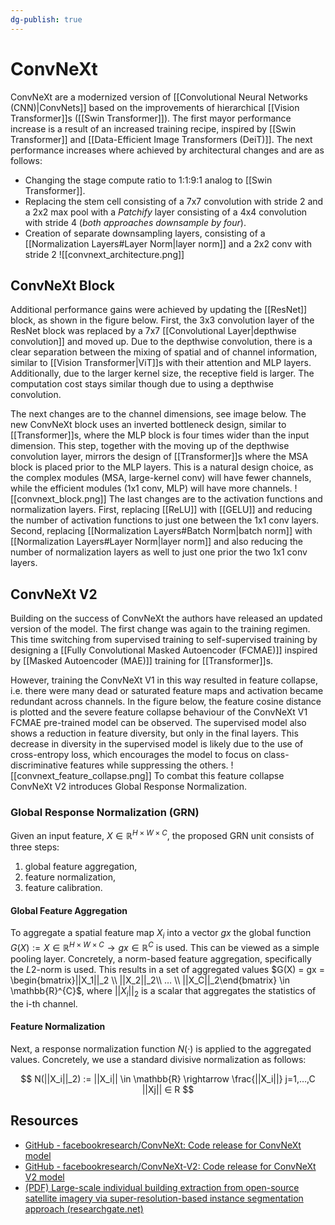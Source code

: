 ```yaml
---
dg-publish: true
---
```


# ConvNeXt

ConvNeXt are a modernized version of [[Convolutional Neural Networks (CNN)|ConvNets]] based on the improvements of hierarchical [[Vision Transformer]]s ([[Swin Transformer]]). The first mayor performance increase is a result of an increased training recipe, inspired by [[Swin Transformer]] and [[Data-Efficient Image Transformers (DeiT)]]. The next performance increases where achieved by architectural changes and are as follows:

 - Changing the stage compute ratio to 1:1:9:1 analog to [[Swin Transformer]].
 - Replacing the stem cell consisting of a 7x7 convolution with stride 2 and a 2x2 max pool with a *Patchify* layer consisting of a 4x4 convolution with stride 4 (*both approaches downsample by four*).
 - Creation of separate downsampling layers, consisting of a [[Normalization Layers#Layer Norm|layer norm]] and a 2x2 conv with stride 2
![[convnext_architecture.png]]

## ConvNeXt Block

Additional performance gains were achieved by updating the [[ResNet]] block, as shown in the figure below. First, the 3x3 convolution layer of the ResNet block was replaced by a 7x7 [[Convolutional Layer|depthwise convolution]] and moved up. Due to the depthwise convolution, there is a clear separation between the mixing of spatial and of channel information, similar to [[Vision Transformer|ViT]]s with their attention and MLP layers. Additionally, due to the larger kernel size, the receptive field is larger. The computation cost stays similar though due to using a depthwise convolution.

The next changes are to the channel dimensions, see image below. The new ConvNeXt block uses an inverted bottleneck design, similar to [[Transformer]]s, where the MLP block is four times wider than the input dimension. This step, together with the moving up of the depthwise convolution layer, mirrors the design of [[Transformer]]s where the MSA block is placed prior to the MLP layers. This is a natural design choice, as the complex modules (MSA, large-kernel conv) will have fewer channels, while the efficient modules (1x1 conv, MLP) will have more channels.
![[convnext_block.png]]
The last changes are to the activation functions and normalization layers. First, replacing [[ReLU]] with [[GELU]] and reducing the number of activation functions to just one between the 1x1 conv layers. Second, replacing [[Normalization Layers#Batch Norm|batch norm]] with [[Normalization Layers#Layer Norm|layer norm]] and also reducing the number of normalization layers as well to just one prior the two 1x1 conv layers.

## ConvNeXt V2

Building on the success of ConvNeXt the authors have released an updated version of the model. The first change was again to the training regimen. This time switching from supervised training to self-supervised training by designing a [[Fully Convolutional Masked Autoencoder (FCMAE)]] inspired by [[Masked Autoencoder (MAE)]] training for [[Transformer]]s.

However, training the ConvNeXt V1 in this way resulted in feature collapse, i.e. there were many dead or saturated feature maps and activation became redundant across channels. In the figure below, the feature cosine distance is plotted and the severe feature collapse behaviour of the ConvNeXt V1 FCMAE pre-trained model can be observed. The supervised model also shows a reduction in feature diversity, but only in the final layers. This decrease in diversity in the supervised model is likely due to the use of cross-entropy loss, which encourages the model to focus on class-discriminative features while suppressing the others.
![[convnext_feature_collapse.png]]
To combat this feature collapse ConvNeXt V2 introduces Global Response Normalization.

### Global Response Normalization (GRN)

Given an input feature, $X \in \mathbb{R}^{H×W×C}$, the proposed GRN unit consists of three
steps:

1. global feature aggregation,
2. feature normalization,
3. feature calibration.

#### Global Feature Aggregation

To aggregate a spatial feature map $X_i$ into a vector $gx$ the global function $G(X) := X \in \mathbb{R}^{H \times W \times C} \rightarrow gx \in \mathbb{R}^{C}$ is used. This can be viewed as a simple pooling layer. Concretely, a norm-based feature aggregation, specifically the $L2$-norm is used. This results in a set of aggregated values $G(X) = gx = \begin{bmatrix}||X_1||_2 \\ ||X_2||_2\\ … \\ ||X_C||_2\end{bmatrix} \in \mathbb{R}^{C}$, where $||X_i||_2$ is a scalar that aggregates the statistics of the i-th channel.

#### Feature Normalization

Next, a response normalization function $N(·)$ is applied to the aggregated values. Concretely, we use a standard divisive normalization as follows:

$$
N(||X_i||_2) := ||X_i|| \in \mathbb{R} \rightarrow \frac{||X_i||}
j=1,…,C ||Xj||
∈ R
$$

## Resources

- [GitHub - facebookresearch/ConvNeXt: Code release for ConvNeXt model](https://github.com/facebookresearch/ConvNeXt?tab=readme-ov-file)
- [GitHub - facebookresearch/ConvNeXt-V2: Code release for ConvNeXt V2 model](https://github.com/facebookresearch/ConvNeXt-V2)
- [(PDF) Large-scale individual building extraction from open-source satellite imagery via super-resolution-based instance segmentation approach (researchgate.net)](https://www.researchgate.net/publication/365870304_Large-scale_individual_building_extraction_from_open-source_satellite_imagery_via_super-resolution-based_instance_segmentation_approach)
